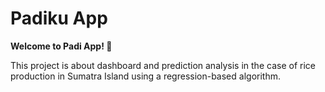 # Padiku App

<b>Welcome to Padi App! 🌾 </b>

This project is about dashboard and prediction analysis in the case of rice production in Sumatra Island using a regression-based algorithm. 
